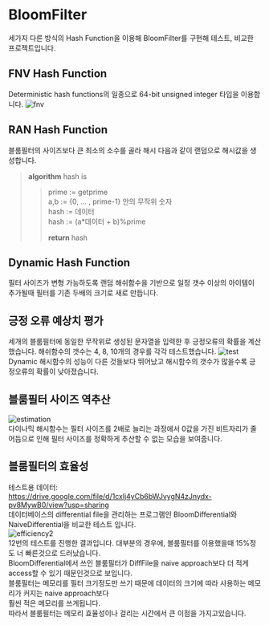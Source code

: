 # BloomFilter
세가지 다른 방식의 Hash Function을 이용해 BloomFilter를 구현해 테스트, 비교한 프로젝트입니다.  
## FNV Hash Function
Deterministic hash functions의 일종으로 64-bit unsigned integer 타입을 이용합니다.
![fnv](https://user-images.githubusercontent.com/49792776/83942457-6e41f600-a82e-11ea-8d90-969f59c1e442.PNG)

## RAN Hash Function
블룸필터의 사이즈보다 큰 최소의 소수를 골라 해시 다음과 같이 랜덤으로 해시값을 생성합니다.    
>**algorithm** hash is  
>> prime := getprime  
>> a,b := {0, ... , prime-1} 안의 무작위 숫자  
>> hash := 데이터  
>> hash := (a*데이터 + b)%prime  
>>  
>> **return** hash

## Dynamic Hash Function
필터 사이즈가 변형 가능하도록 랜덤 해쉬함수을 기반으로 일정 갯수 이상의 아이템이 추가될때 필터를 기존 두배의 크기로 새로 만듭니다.

## 긍정 오류 예상치 평가
세개의 블룸필터에 동일한 무작위로 생성된 문자열을 입력한 후 긍정오류의 확률을 계산했습니다.
해쉬함수의 갯수는 4, 8, 10개의 경우를 각각 테스트했습니다.
![test](https://user-images.githubusercontent.com/49792776/83942994-7e100900-a833-11ea-903e-b22ef05bf10e.PNG)  
Dynamic 해시함수의 성능이 다른 것들보다 뛰어났고 해시함수의 갯수가 많을수록 긍정오류의 확률이 낮아졌습니다.

## 블룸필터 사이즈 역추산
![estimation](https://user-images.githubusercontent.com/49792776/83943830-efeb5100-a839-11ea-97bc-db332255b815.PNG)  
다이나믹 해시함수는 필터 사이즈를 2배로 늘리는 과정에서 0값을 가진 비트자리가 줄어듬으로 인해 필터 사이즈를 정확하게 추산할 수 없는 모습을 보여줍니다.

## 블룸필터의 효율성
테스트용 데이터: https://drive.google.com/file/d/1cxlj4yCb6bWJvygN4zJnydx-pv8MywB0/view?usp=sharing  
데이터베이스의 differential file을 관리하는 프로그램인 BloomDifferential와 NaiveDifferential을 비교한 테스트 입니다.  
![efficiency2](https://user-images.githubusercontent.com/49792776/83965726-c5a89a80-a8f0-11ea-817d-5ca8d9a9f1fc.PNG)  
12번의 테스트를 진행한 결과입니다. 대부분의 경우에, 블룸필터를 이용했을때 15%정도 너 빠른것으로 드러났습니다.  
BloomDifferential에서 쓰인 블룸필터가 DiffFile을 naive approach보다 더 적게 access할 수 있기 때문인것으로 보입니다.  
블룸필터는 메모리를 필터 크기정도만 쓰기 때문에 데이터의 크기에 따라 사용하는 메모리가 커지는 naive approach보다  
훨씬 적은 메모리를 쓰게됩니다.  
따라서 블룸필터는 메모리 효율성이나 걸리는 시간에서 큰 이점을 가지고있습니다.

